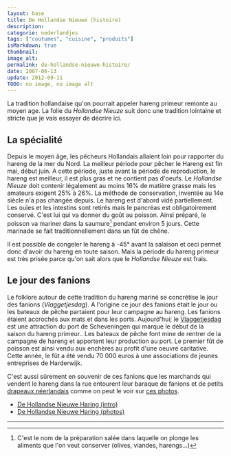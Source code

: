 ```yaml
---
layout: base
title: De Hollandse Nieuwe (histoire)
description: 
categorie: nederlandjes
tags: ["coutumes", "cuisine", "produits"]
isMarkdown: true
thumbnail: 
image_alt: 
permalink: de-hollandse-nieuwe-histoire/
date: 2007-06-13
update: 2012-09-11
TODO: no image, no image alt
---
```




La tradition hollandaise qu'on pourrait appeler hareng primeur remonte au moyen age. La folie du *Hollandse Nieuze* suit donc une tradition lointaine et stricte que je vais essayer de décrire ici.

## La spécialité

Depuis le moyen âge, les pêcheurs Hollandais allaient loin pour rapporter du hareng de la mer du Nord. La meilleur période pour pêcher le Hareng est fin mai, début juin. A cette période, juste avant la période de reproduction, le hareng est meilleur, il est plus gras et ne contient pas d'oeufs. Le *Hollandse Nieuze* doit contenir légalement au moins 16% de matière grasse mais les amateurs exigent 25% à 26%. La méthode de conservation, inventée au 14e siècle n'a pas changée depuis. Le hareng est d'abord vidé partiellement. Les ouïes et les intestins sont retirés mais le pancréas est obligatoirement conservé. C'est lui qui va donner du goût au poisson. Ainsi préparé, le poisson va mariner dans la saumure[^1] pendant environ 5 jours. Cette marinade se fait traditionnellement dans un fût de chêne.

Il est possible de congeler le hareng à -45° avant la salaison et ceci permet donc d'avoir du hareng en toute saison. Mais la période du hareng primeur est très prisée parce qu'on sait alors que le *Hollandse Nieuze* est frais.

## Le jour des fanions

Le folklore autour de cette tradition du hareng mariné se concrétise le jour des fanions (*Vlaggetjesdag*). A l'origine ce jour des fanions était le jour ou les bateaux de pêche partaient pour leur campagne au hareng. Les fanions étaient accrochés aux mats et dans les ports. Aujourd'hui; le [Vlaggetjesdag](http://www.vlaggetjesdag.com/) est une attraction du port de Scheveningen qui marque le début de la saison du hareng primeur.. Les bateaux de pêche font mine de rentrer de la campagne de hareng et apportent leur production au port. Le premier fût de poisson est ainsi vendu aux enchères au profit d'une oeuvre caritative. Cette année, le fût a été vendu 70 000 euros à une associations de jeunes entreprises de Harderwijk.

C'est aussi sûrement en souvenir de ces fanions que les marchands qui vendent le hareng dans la rue entourent leur baraque de fanions et de petits [drapeaux néerlandais](/le-prinsenvlag-aux-fenetres) comme on peut le voir sur [ces photos](/hollandse-nieuwe-haring-photos).


* [De Hollandse Nieuwe Haring (intro)](/de-hollandse-nieuwe-haring)
* [De Hollandse Nieuwe Haring (photos)](/hollandse-nieuwe-haring-photos)
---
[^1]: C'est le nom de la préparation salée dans laquelle on plonge les aliments que l'on veut conserver (olives, viandes, harengs...)